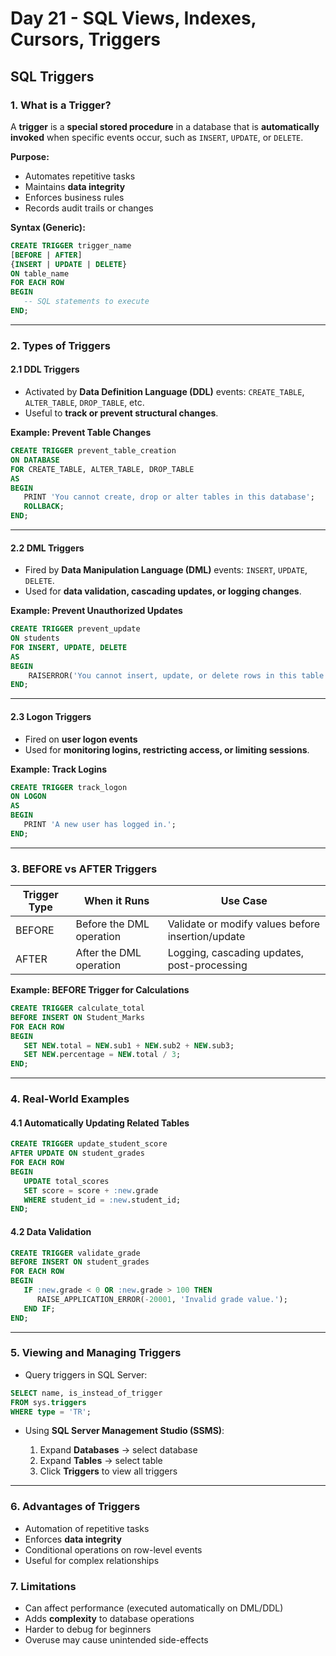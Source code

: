 # **Day 21 - SQL Views, Indexes, Cursors, Triggers**

## SQL Triggers

### **1. What is a Trigger?**

A **trigger** is a **special stored procedure** in a database that is **automatically invoked** when specific events occur, such as `INSERT`, `UPDATE`, or `DELETE`.

**Purpose:**

* Automates repetitive tasks
* Maintains **data integrity**
* Enforces business rules
* Records audit trails or changes

**Syntax (Generic):**

```sql
CREATE TRIGGER trigger_name
[BEFORE | AFTER] 
{INSERT | UPDATE | DELETE}
ON table_name
FOR EACH ROW
BEGIN
   -- SQL statements to execute
END;
```

---

### **2. Types of Triggers**

#### **2.1 DDL Triggers**

* Activated by **Data Definition Language (DDL)** events: `CREATE_TABLE`, `ALTER_TABLE`, `DROP_TABLE`, etc.
* Useful to **track or prevent structural changes**.

**Example: Prevent Table Changes**

```sql
CREATE TRIGGER prevent_table_creation
ON DATABASE
FOR CREATE_TABLE, ALTER_TABLE, DROP_TABLE
AS
BEGIN
   PRINT 'You cannot create, drop or alter tables in this database';
   ROLLBACK;
END;
```

---

#### **2.2 DML Triggers**

* Fired by **Data Manipulation Language (DML)** events: `INSERT`, `UPDATE`, `DELETE`.
* Used for **data validation, cascading updates, or logging changes**.

**Example: Prevent Unauthorized Updates**

```sql
CREATE TRIGGER prevent_update
ON students
FOR INSERT, UPDATE, DELETE
AS
BEGIN
    RAISERROR('You cannot insert, update, or delete rows in this table.', 16, 1);
END;
```

---

#### **2.3 Logon Triggers**

* Fired on **user logon events**
* Used for **monitoring logins, restricting access, or limiting sessions**.

**Example: Track Logins**

```sql
CREATE TRIGGER track_logon
ON LOGON
AS
BEGIN
   PRINT 'A new user has logged in.';
END;
```

---

### **3. BEFORE vs AFTER Triggers**

| Trigger Type | When it Runs             | Use Case                                          |
| ------------ | ------------------------ | ------------------------------------------------- |
| BEFORE       | Before the DML operation | Validate or modify values before insertion/update |
| AFTER        | After the DML operation  | Logging, cascading updates, post-processing       |

**Example: BEFORE Trigger for Calculations**

```sql
CREATE TRIGGER calculate_total
BEFORE INSERT ON Student_Marks
FOR EACH ROW
BEGIN
   SET NEW.total = NEW.sub1 + NEW.sub2 + NEW.sub3;
   SET NEW.percentage = NEW.total / 3;
END;
```

---

### **4. Real-World Examples**

#### **4.1 Automatically Updating Related Tables**

```sql
CREATE TRIGGER update_student_score
AFTER UPDATE ON student_grades
FOR EACH ROW
BEGIN
   UPDATE total_scores
   SET score = score + :new.grade
   WHERE student_id = :new.student_id;
END;
```

#### **4.2 Data Validation**

```sql
CREATE TRIGGER validate_grade
BEFORE INSERT ON student_grades
FOR EACH ROW
BEGIN
   IF :new.grade < 0 OR :new.grade > 100 THEN
      RAISE_APPLICATION_ERROR(-20001, 'Invalid grade value.');
   END IF;
END;
```

---

### **5. Viewing and Managing Triggers**

* Query triggers in SQL Server:

```sql
SELECT name, is_instead_of_trigger
FROM sys.triggers
WHERE type = 'TR';
```

* Using **SQL Server Management Studio (SSMS)**:

  1. Expand **Databases** → select database
  2. Expand **Tables** → select table
  3. Click **Triggers** to view all triggers

---

### **6. Advantages of Triggers**

* Automation of repetitive tasks
* Enforces **data integrity**
* Conditional operations on row-level events
* Useful for complex relationships

### **7. Limitations**

* Can affect performance (executed automatically on DML/DDL)
* Adds **complexity** to database operations
* Harder to debug for beginners
* Overuse may cause unintended side-effects
